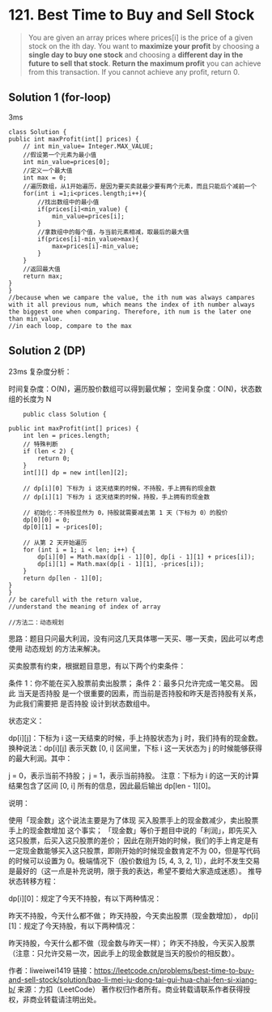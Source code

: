 # 121. Best Time to Buy and Sell Stock
>You are given an array prices where prices[i] is the price of a given stock on the ith day.
You want to **maximize your profit** by choosing a **single day to buy one stock** and choosing a **different day in the future to sell that stock**.
**Return the maximum profit** you can achieve from this transaction. If you cannot achieve any profit, return 0.





## Solution 1 (for-loop)
3ms

    class Solution {
    public int maxProfit(int[] prices) {
        // int min_value= Integer.MAX_VALUE;
        //假设第一个元素为最小值
        int min_value=prices[0]; 
        //定义一个最大值
        int max = 0;
        //遍历数组，从1开始遍历，是因为要买卖就最少要有两个元素，而且只能后个减前一个
        for(int i =1;i<prices.length;i++){
            //找出数组中的最小值
            if(prices[i]<min_value) {
                min_value=prices[i];
            }
            //拿数组中的每个值，与当前元素相减，取最后的最大值
            if(prices[i]-min_value>max){
                max=prices[i]-min_value;
            } 
        }
        //返回最大值
        return max;
    }
    }
    //because when we campare the value, the ith num was always campares with it all previous num, which means the index of ith number always the biggest one when comparing. Therefore, ith num is the later one than min_value.
    //in each loop, compare to the max

## Solution 2 (DP)
23ms
复杂度分析：

时间复杂度：O(N)，遍历股价数组可以得到最优解；
空间复杂度：O(N)，状态数组的长度为 N

        public class Solution {

    public int maxProfit(int[] prices) {
        int len = prices.length;
        // 特殊判断
        if (len < 2) {
            return 0;
        }
        int[][] dp = new int[len][2];

        // dp[i][0] 下标为 i 这天结束的时候，不持股，手上拥有的现金数
        // dp[i][1] 下标为 i 这天结束的时候，持股，手上拥有的现金数

        // 初始化：不持股显然为 0，持股就需要减去第 1 天（下标为 0）的股价
        dp[0][0] = 0;
        dp[0][1] = -prices[0];

        // 从第 2 天开始遍历
        for (int i = 1; i < len; i++) {
            dp[i][0] = Math.max(dp[i - 1][0], dp[i - 1][1] + prices[i]);
            dp[i][1] = Math.max(dp[i - 1][1], -prices[i]);
        }
        return dp[len - 1][0];
    }
    }
    // be carefull with the return value, 
    //understand the meaning of index of array
    
    //方法二：动态规划
思路：题目只问最大利润，没有问这几天具体哪一天买、哪一天卖，因此可以考虑使用 动态规划 的方法来解决。

买卖股票有约束，根据题目意思，有以下两个约束条件：

条件 1：你不能在买入股票前卖出股票；
条件 2：最多只允许完成一笔交易。
因此 当天是否持股 是一个很重要的因素，而当前是否持股和昨天是否持股有关系，为此我们需要把 是否持股 设计到状态数组中。

状态定义：

dp[i][j]：下标为 i 这一天结束的时候，手上持股状态为 j 时，我们持有的现金数。换种说法：dp[i][j] 表示天数 [0, i] 区间里，下标 i 这一天状态为 j 的时候能够获得的最大利润。其中：

j = 0，表示当前不持股；
j = 1，表示当前持股。
注意：下标为 i 的这一天的计算结果包含了区间 [0, i] 所有的信息，因此最后输出 dp[len - 1][0]。

说明：

使用「现金数」这个说法主要是为了体现 买入股票手上的现金数减少，卖出股票手上的现金数增加 这个事实；
「现金数」等价于题目中说的「利润」，即先买入这只股票，后买入这只股票的差价；
因此在刚开始的时候，我们的手上肯定是有一定现金数能够买入这只股票，即刚开始的时候现金数肯定不为 00，但是写代码的时候可以设置为 0。极端情况下（股价数组为 [5, 4, 3, 2, 1]），此时不发生交易是最好的（这一点是补充说明，限于我的表达，希望不要给大家造成迷惑）。
推导状态转移方程：

dp[i][0]：规定了今天不持股，有以下两种情况：

昨天不持股，今天什么都不做；
昨天持股，今天卖出股票（现金数增加），
dp[i][1]：规定了今天持股，有以下两种情况：

昨天持股，今天什么都不做（现金数与昨天一样）；
昨天不持股，今天买入股票（注意：只允许交易一次，因此手上的现金数就是当天的股价的相反数）。

作者：liweiwei1419
链接：https://leetcode.cn/problems/best-time-to-buy-and-sell-stock/solution/bao-li-mei-ju-dong-tai-gui-hua-chai-fen-si-xiang-b/
来源：力扣（LeetCode）
著作权归作者所有。商业转载请联系作者获得授权，非商业转载请注明出处。
